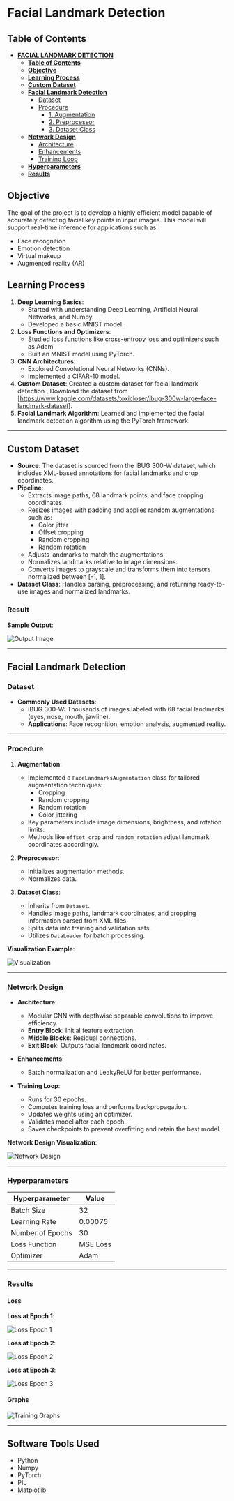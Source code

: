 # Facial Landmark Detection

##  **Table of Contents**
- [**FACIAL LANDMARK DETECTION**](#FACIAL-LANDMARK-DETECTION)
  - [**Table of Contents**](#table-of-contents)
  - [**Objective**](#OBJECTIVE)
  - [**Learning Process**](#LEARNING-PROCESS)
  - [**Custom Dataset**](#CUSTOM-DATASET)
  - [**Facial Landmark Detection**](#FACIAL-LANDMARK-DETECTION)
    - [Dataset](#Dataset)
    - [Procedure](#PROCEDURE)
      - [1. Augmentation](#1Augmentation)
      - [2. Preprocessor](#2Preprocessor)
      - [3. Dataset Class](#3Dataset-Class)
  - [**Network Design**](#Network-Design)
      - [Architecture](#Architecture)
      - [Enhancements](#Enhancements)
      - [Training Loop](#Training-Loop)
   - [**Hyperparameters**](#HYPERPARAMETERS)
  - [**Results**](#results)

## Objective
The goal of the project is to develop a highly efficient model capable of accurately detecting facial key points in input images. This model will support real-time inference for applications such as:
- Face recognition
- Emotion detection
- Virtual makeup
- Augmented reality (AR)

## Learning Process

1. **Deep Learning Basics**: 
    - Started with understanding Deep Learning, Artificial Neural Networks, and Numpy.
    - Developed a basic MNIST model.
2. **Loss Functions and Optimizers**: 
    - Studied loss functions like cross-entropy loss and optimizers such as Adam.
    - Built an MNIST model using PyTorch.
3. **CNN Architectures**: 
    - Explored Convolutional Neural Networks (CNNs).
    - Implemented a CIFAR-10 model.
4. **Custom Dataset**: Created a custom dataset for facial landmark detection , Download the dataset from  [https://www.kaggle.com/datasets/toxicloser/ibug-300w-large-face-landmark-dataset].
5. **Facial Landmark Algorithm**: Learned and implemented the facial landmark detection algorithm using the PyTorch framework.

---

## Custom Dataset

- **Source**: The dataset is sourced from the iBUG 300-W dataset, which includes XML-based annotations for facial landmarks and crop coordinates.
- **Pipeline**:
    - Extracts image paths, 68 landmark points, and face cropping coordinates.
    - Resizes images with padding and applies random augmentations such as:
        - Color jitter
        - Offset cropping
        - Random cropping
        - Random rotation
    - Adjusts landmarks to match the augmentations.
    - Normalizes landmarks relative to image dimensions.
    - Converts images to grayscale and transforms them into tensors normalized between [-1, 1].
- **Dataset Class**: Handles parsing, preprocessing, and returning ready-to-use images and normalized landmarks.

### Result

**Sample Output**:

![Output Image](https://hackmd.io/_uploads/S1GGjmYkkg.png)

---

## Facial Landmark Detection

### Dataset

- **Commonly Used Datasets**: 
    - iBUG 300-W: Thousands of images labeled with 68 facial landmarks (eyes, nose, mouth, jawline).
    - **Applications**: Face recognition, emotion analysis, augmented reality.

---

### Procedure

1. **Augmentation**:
    - Implemented a `FaceLandmarksAugmentation` class for tailored augmentation techniques:
        - Cropping
        - Random cropping
        - Random rotation
        - Color jittering
    - Key parameters include image dimensions, brightness, and rotation limits.
    - Methods like `offset_crop` and `random_rotation` adjust landmark coordinates accordingly.

2. **Preprocessor**:
    - Initializes augmentation methods.
    - Normalizes data.

3. **Dataset Class**:
    - Inherits from `Dataset`.
    - Handles image paths, landmark coordinates, and cropping information parsed from XML files.
    - Splits data into training and validation sets.
    - Utilizes `DataLoader` for batch processing.

**Visualization Example**:

![Visualization](https://hackmd.io/_uploads/HkrIMVtk1l.png)

---

### Network Design

- **Architecture**:
    - Modular CNN with depthwise separable convolutions to improve efficiency.
    - **Entry Block**: Initial feature extraction.
    - **Middle Blocks**: Residual connections.
    - **Exit Block**: Outputs facial landmark coordinates.
- **Enhancements**:
    - Batch normalization and LeakyReLU for better performance.

- **Training Loop**:
    - Runs for 30 epochs.
    - Computes training loss and performs backpropagation.
    - Updates weights using an optimizer.
    - Validates model after each epoch.
    - Saves checkpoints to prevent overfitting and retain the best model.

**Network Design Visualization**:

![Network Design](https://hackmd.io/_uploads/BJo3HEYJkl.png)

---

### Hyperparameters

| Hyperparameter    | Value       |
|-------------------|-------------|
| Batch Size        | 32          |
| Learning Rate     | 0.00075     |
| Number of Epochs  | 30          |
| Loss Function     | MSE Loss    |
| Optimizer         | Adam        |

---

### Results

#### Loss

**Loss at Epoch 1**:

![Loss Epoch 1](https://hackmd.io/_uploads/S1kkuNKJ1l.png)

**Loss at Epoch 2**:

![Loss Epoch 2](https://hackmd.io/_uploads/H1C-OEKykg.png)

**Loss at Epoch 3**:

![Loss Epoch 3](https://hackmd.io/_uploads/HJfr_4Kyyx.png)

#### Graphs

![Training Graphs](https://hackmd.io/_uploads/S1qu_VYkyg.png)

---

## Software Tools Used

- Python
- Numpy
- PyTorch
- PIL
- Matplotlib
